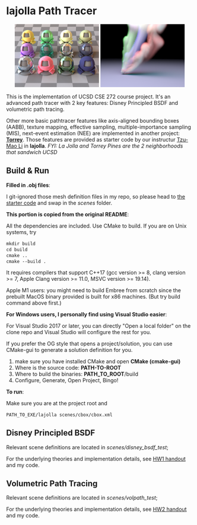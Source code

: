 # lajolla Path Tracer

<p align="center">
  <img src="readme_imgs/disney.png" alt="Disney BSDF" width="45%" />
  <img src="readme_imgs/smoke.png" alt="Volume PT" width="45%" />
</p>

This is the implementation of UCSD CSE 272 course project. It's an advanced path tracer with 2 key features: Disney Principled BSDF and volumetric path tracing.

Other more basic pathtracer features like axis-aligned bounding boxes (AABB), texture mapping, effective sampling, multiple-importance sampling (MIS), next-event estimation (NEE) are implemented in another project: [**Torrey**](https://github.com/Thomaswang0822/torrey_renderer). Those features are provided as starter code by our instructur [Tzu-Mao Li](https://cseweb.ucsd.edu/~tzli/) in **lajolla**.
*FYI: La Jolla and Torrey Pines are the 2 neighborhoods that sandwich UCSD*

## Build & Run

**Filled in .obj files**:

I git-ignored those mesh definition files in my repo, so please head to [the starter code](https://github.com/BachiLi/lajolla_public) and swap in the *scenes* folder.

**This portion is copied from the original README**:

All the dependencies are included. Use CMake to build.
If you are on Unix systems, try

```shell
mkdir build
cd build
cmake ..
cmake --build .
```

It requires compilers that support C++17 (gcc version >= 8, clang version >= 7, Apple Clang version >= 11.0, MSVC version >= 19.14).

Apple M1 users: you might need to build Embree from scratch since the prebuilt MacOS binary provided is built for x86 machines. (But try build command above first.)

**For Windows users, I personally find using Visual Studio easier**:

For Visual Studio 2017 or later, you can directly "Open a local folder" on the clone repo and Visual Studio will configure the rest for you.

If you prefer the OG style that opens a project/solution, you can use CMake-gui to generate a solution definition for you.

1. make sure you have installed CMake and open **CMake (cmake-gui)**
2. Where is the source code: **PATH-TO-ROOT**
3. Where to build the binaries: **PATH_TO_ROOT**/build
4. Configure, Generate, Open Project, Bingo!

**To run**:

Make sure you are at the project root and

```shell
PATH_TO_EXE/lajolla scenes/cbox/cbox.xml
```

## Disney Principled BSDF

Relevant scene definitions are located in *scenes/disney_bsdf_test*;

For the underlying theories and implementation details, see [HW1 handout](https://cseweb.ucsd.edu/~tzli/cse272/wi2024/homework1.pdf) and my code.

## Volumetric Path Tracing

Relevant scene definitions are located in *scenes/volpath_test*;

For the underlying theories and implementation details, see [HW2 handout](https://cseweb.ucsd.edu/~tzli/cse272/wi2024/homework2.pdf) and my code.
